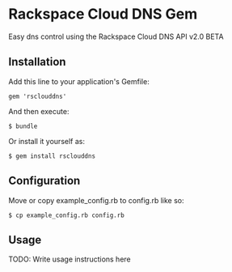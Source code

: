 Rackspace Cloud DNS Gem
========================

Easy dns control using the Rackspace Cloud DNS API v2.0 BETA

## Installation

Add this line to your application's Gemfile:

    gem 'rsclouddns'

And then execute:

    $ bundle

Or install it yourself as:

    $ gem install rsclouddns


## Configuration

Move or copy example_config.rb to config.rb like so:
    
    $ cp example_config.rb config.rb

## Usage

TODO: Write usage instructions here
